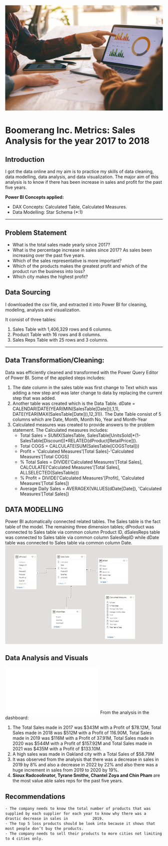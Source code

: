# ![](Data.jpg)

# Boomerang Inc. Metrics: Sales Analysis for the year 2017 to 2018

## Introduction

I got the data online and my aim is to practice my skills of data cleaning, data modelling, data analysis, and data visualization. The major aim of this analysis is to know if there has been increase in sales and profit for the past five years.

**Power BI Concepts applied:**
- DAX Concepts:
                Calculated Table,
                Calculated Measures.
- Data Modelling: Star Schema (*:1)

----
## Problem Statement
- What is the total sales made yearly since 2017?
- What is the percentage increase in sales since 2017? As sales been increasing over the past five years.
- Which of the sales representative is more important?
- Which of the products makes the greatest profit and which of the product run the business into loss?
- Which city makes the highest profit?
## Data Sourcing
I downloaded the csv file, and extracted it into Power BI for cleaning, modeling, analysis and visualization.

It consist of three tables:
1. Sales Table with 1,406,329 rows and 6 columns.
2. Product Table with 16 rows and 8 columns.
3. Sales Reps Table with 25 rows and 3 columns.
------
## Data Transformation/Cleaning:
Data was efficiently cleaned and transformed with the Power Query Editor of Power BI. 
Some of the applied steps includes:
1. The date column in the sales table was first change to Text which was adding a new step and was later change to data by replacing the current step that was            added.
2. Another table was created which is the Data Table. dDate =  CALENDAR(DATE(YEAR(MIN(SalesTable[Date])),1,1), DATE(YEAR(MAX(SalesTable[Date])),12,31)). The Date          Table consist of 5 columns which are Date, Month, Month No, Year and Month-Year
3. Calculated measures was created to provide answers to the problem statement. The Calculated measures includes:
     - Total Sales = SUMX(SalesTable, SalesTable[UnitsSold]*(1- SalesTable[Discount])*RELATED(dProduct[RetailPrice])).
     - Total COGS = CALCULATE(SUM(SalesTable[COGSTotal]))
     - Profit = 'Calculated Measures'[Total Sales]-'Calculated Measures'[Total COGS]
     - % Total Sales = DIVIDE('Calculated Measures'[Total Sales], CALCULATE('Calculated Measures'[Total Sales],                                                                ALLSELECTED(SalesTable)))
     - % Profit = DIVIDE('Calculated Measures'[Profit], 'Calculated Measures'[Total Sales])
     - Average Daily Sales = AVERAGEX(VALUES(dDate[Date]), 'Calculated Measures'[Total Sales])

## DATA MODELLING
Power BI automatically connected related tables. The Sales table is the fact table of the model. The remaining three dimension tables; dProduct was connected to Sales table via common column Product ID, dSalesReps table was connected to Sales table via common column SalesRepID while dDate table was connected to Sales table via common column Date.
![](Modelling.JPG)

## Data Analysis and Visuals
![](Dashboard.pdf)
From the analysis in the dashboard:
1. The Total Sales made in 2017 was $343M with a Profit of $78.12M, Total Sales made in 2018 was $512M with a Profit of 116.90M, Total Sales made in 2019 was $116M        with a Profit of 37.91M, Total Sales made in 2020 was $544M with a Profit of $157.92M and Total Sales made in 2021 was $435M with a Profit of $133.10M.
2. A high sales was made in Oakland city with a Total Sales of $58.79M
3. It was observed from the analysis that there was a decrease in sales in 2019 by 8% and also a decrease in 2022 by 22% and also there was a huge increment in            sales from 2019 to 2020 by 19%. 
4. **Sioux Radcoolinator, Tyrane Smithe, Chantel Zoya and Chin Pham** are the most value able sales reps for the past five years.
    
## Recommendations
    - The company needs to know the total number of products that was supplied by each supplier for each year to know why there was a drastic decrease in sales in           2019.
    - The top 5 loss products should be look into because it shows that most people don’t buy the products.
    - The company needs to sell their products to more cities not limiting to 4 cities only.
